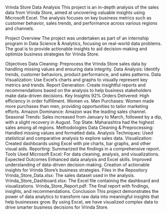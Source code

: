Vrinda Store Data Analysis
This project is an in-depth analysis of the sales data from Vrinda Store, aimed at uncovering valuable insights using Microsoft Excel. The analysis focuses on key business metrics such as customer behavior, sales trends, and performance across various regions and channels.

Project Overview
The project was undertaken as part of an internship program in Data Science & Analytics, focusing on real-world data problems. The goal is to provide actionable insights to aid decision-making and optimize business strategies for Vrinda Store.

Objectives
Data Cleaning: Preprocess the Vrinda Store sales data by handling missing values and ensuring data integrity.
Data Analysis: Identify trends, customer behaviors, product performance, and sales patterns.
Data Visualization: Use Excel’s charts and graphs to visually represent key metrics and trends.
Report Generation: Create insightful reports and recommendations based on the analysis to help business stakeholders make data-driven decisions.
Key Insights
92% Orders Delivered: High efficiency in order fulfillment.
Women vs. Men Purchases: Women made more purchases than men, providing opportunities to tailor marketing efforts.
Amazon Dominance: Amazon was the leading sales channel.
Seasonal Trends: Sales increased from January to March, followed by a dip, with a slight recovery in August.
Top State: Maharashtra had the highest sales among all regions.
Methodologies
Data Cleaning & Preprocessing: Handled missing values and formatted data.
Analysis Techniques: Used statistical and comparative analysis to explore sales data.
Visualization: Created dashboards using Excel with pie charts, bar graphs, and other visual aids.
Reporting: Summarized the findings in a comprehensive report.
Tools Used
Microsoft Excel: For data cleaning, analysis, and visualizations.
Expected Outcomes
Enhanced data analysis and Excel skills.
Improved understanding of data-driven decision-making.
Creation of actionable insights for Vrinda Store’s business strategies.
Files in the Repository
Vrinda_Store_Data.xlsx: The sales dataset used in the analysis.
Vrinda_Store_Dashboard.xlsx: The Excel file containing the dashboard and visualizations.
Vrinda_Store_Report.pdf: The final report with findings, insights, and recommendations.
Conclusion
This project demonstrates the power of data analytics to transform raw data into meaningful insights that help businesses grow. By using Excel, we have visualized complex data to drive smarter business decisions for Vrinda Store.
